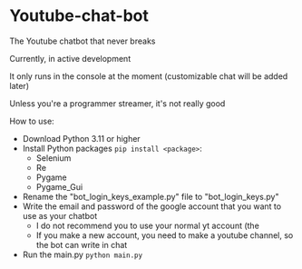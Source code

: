 # Youtube-chat-bot
 The Youtube chatbot that never breaks

 Currently, in active development
 
 It only runs in the console at the moment (customizable chat will be added later)
 
 Unless you're a programmer streamer, it's not really good

 How to use:
 - Download Python 3.11 or higher
 - Install Python packages ``pip install <package>``:
   - Selenium
   - Re
   - Pygame
   - Pygame_Gui
 - Rename the "bot_login_keys_example.py" file to "bot_login_keys.py"
 - Write the email and password of the google account that you want to use as your chatbot 
   - I do not recommend you to use your normal yt account (the 
   - If you make a new account, you need to make a youtube channel, so the bot can write in chat
  - Run the main.py ``python main.py``
